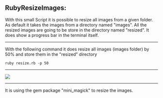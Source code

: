 RubyResizeImages:
-----------------

With this small Script it is possible to resize all images from a given folder. 
As default it takes the images from a directory named "images". All the resized
images are going to be store in the directory named "resized". It does show
a progress bar in the terminal itself.

-----------------

With the following command it does resize all images (images folder) by 50% and store them in the "resized" directory

	ruby resize.rb -p 50	
-----------------

[![](	http://www.prine.ch/img/RubyResizeImages.png)](	http://www.prine.ch/img/RubyResizeImages.png)

-----------------


It is using the gem package "mini_magick" to resize the images.
